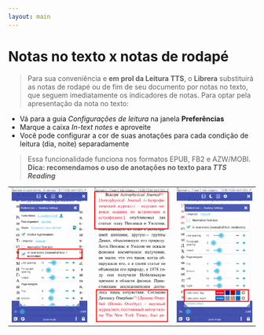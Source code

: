 ```yaml
---
layout: main
---
```


# Notas no texto x notas de rodapé
> Para sua conveniência e **em prol da Leitura TTS**, o **Librera** substituirá as notas de rodapé ou de fim de seu documento por notas no texto, que seguem imediatamente os indicadores de notas.
Para optar pela apresentação da nota no texto:
* Vá para a guia _Configurações de leitura_ na janela **Preferências**
* Marque a caixa _In-text notes_ e aproveite
* Você pode configurar a cor de suas anotações para cada condição de leitura (dia, noite) separadamente
> Essa funcionalidade funciona nos formatos EPUB, FB2 e AZW/MOBI.
**Dica: recomendamos o uso de anotações no texto para _TTS Reading_**

||||
|-|-|-|
|![](1.png)|![](2.png)|![](3.png)|
